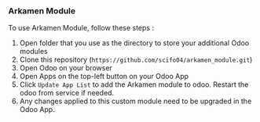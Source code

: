 ### Arkamen Module
To use Arkamen Module, follow these steps : 
1. Open folder that you use as the directory to store your additional Odoo modules
2. Clone this repository (`https://github.com/scifo04/arkamen_module.git`)
3. Open Odoo on your browser
4. Open Apps on the top-left button on your Odoo App
5. Click `Update App List` to add the Arkamen module to odoo. Restart the odoo from service if needed.
6. Any changes applied to this custom module need to be upgraded in the Odoo App.